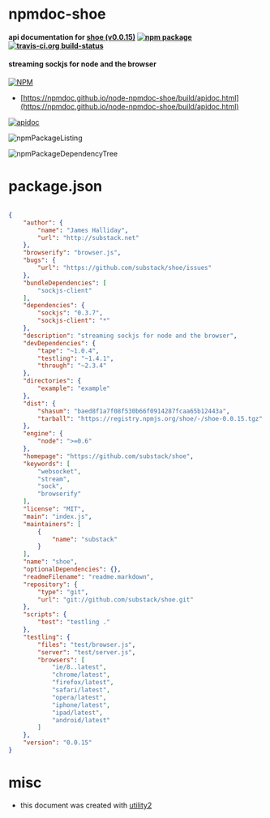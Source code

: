 # npmdoc-shoe

#### api documentation for  [shoe (v0.0.15)](https://github.com/substack/shoe)  [![npm package](https://img.shields.io/npm/v/npmdoc-shoe.svg?style=flat-square)](https://www.npmjs.org/package/npmdoc-shoe) [![travis-ci.org build-status](https://api.travis-ci.org/npmdoc/node-npmdoc-shoe.svg)](https://travis-ci.org/npmdoc/node-npmdoc-shoe)

#### streaming sockjs for node and the browser

[![NPM](https://nodei.co/npm/shoe.png?downloads=true&downloadRank=true&stars=true)](https://www.npmjs.com/package/shoe)

- [https://npmdoc.github.io/node-npmdoc-shoe/build/apidoc.html](https://npmdoc.github.io/node-npmdoc-shoe/build/apidoc.html)

[![apidoc](https://npmdoc.github.io/node-npmdoc-shoe/build/screenCapture.buildCi.browser.%252Ftmp%252Fbuild%252Fapidoc.html.png)](https://npmdoc.github.io/node-npmdoc-shoe/build/apidoc.html)

![npmPackageListing](https://npmdoc.github.io/node-npmdoc-shoe/build/screenCapture.npmPackageListing.svg)

![npmPackageDependencyTree](https://npmdoc.github.io/node-npmdoc-shoe/build/screenCapture.npmPackageDependencyTree.svg)



# package.json

```json

{
    "author": {
        "name": "James Halliday",
        "url": "http://substack.net"
    },
    "browserify": "browser.js",
    "bugs": {
        "url": "https://github.com/substack/shoe/issues"
    },
    "bundleDependencies": [
        "sockjs-client"
    ],
    "dependencies": {
        "sockjs": "0.3.7",
        "sockjs-client": "*"
    },
    "description": "streaming sockjs for node and the browser",
    "devDependencies": {
        "tape": "~1.0.4",
        "testling": "~1.4.1",
        "through": "~2.3.4"
    },
    "directories": {
        "example": "example"
    },
    "dist": {
        "shasum": "baed8f1a7f08f530b66f0914287fcaa65b12443a",
        "tarball": "https://registry.npmjs.org/shoe/-/shoe-0.0.15.tgz"
    },
    "engine": {
        "node": ">=0.6"
    },
    "homepage": "https://github.com/substack/shoe",
    "keywords": [
        "websocket",
        "stream",
        "sock",
        "browserify"
    ],
    "license": "MIT",
    "main": "index.js",
    "maintainers": [
        {
            "name": "substack"
        }
    ],
    "name": "shoe",
    "optionalDependencies": {},
    "readmeFilename": "readme.markdown",
    "repository": {
        "type": "git",
        "url": "git://github.com/substack/shoe.git"
    },
    "scripts": {
        "test": "testling ."
    },
    "testling": {
        "files": "test/browser.js",
        "server": "test/server.js",
        "browsers": [
            "ie/8..latest",
            "chrome/latest",
            "firefox/latest",
            "safari/latest",
            "opera/latest",
            "iphone/latest",
            "ipad/latest",
            "android/latest"
        ]
    },
    "version": "0.0.15"
}
```



# misc
- this document was created with [utility2](https://github.com/kaizhu256/node-utility2)
